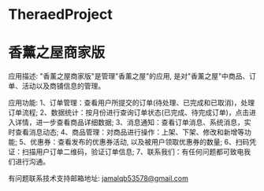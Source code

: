 # TheraedProject
# 香薰之屋商家版

应用描述: "香薰之屋商家版"是管理"香薰之屋"的应用, 是对"香薰之屋"中商品、订单、活动以及商铺信息的管理。

应用功能: 
      1、订单管理：查看用户所提交的订单(待处理、已完成和已取消)，处理订单流程; 
      2、数据统计：按月份进行查询订单状态(已完成、待完成订单)，点击进入详情，进一步查看商品详细数据; 
      3、消息通知：查看订单消息、系统消息，实时查看消息动态; 
      4、商品管理：对商品进行操作：上架、下架、修改和新增等功能; 
      5、优惠券：查看发布的优惠券活动, 以及被用户领取优惠券的数量;
      6、扫码凭证：扫描用户订单二维码，验证订单信息; 
      7、联系我们：有任何问题都可致电我们进行沟通。

有问题联系技术支持邮箱地址: jamalqb53578@gmail.com
